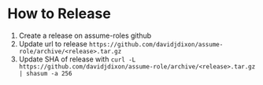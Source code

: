 # How to Release

1. Create a release on assume-roles github
2. Update url to release `https://github.com/davidjdixon/assume-role/archive/<release>.tar.gz`
3. Update SHA of release with `curl -L https://github.com/davidjdixon/assume-role/archive/<release>.tar.gz | shasum -a 256`

